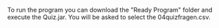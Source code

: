 To run the program you can download the "Ready Program" folder and execute the Quiz.jar. You will be asked to select the 04quizfragen.csv.
